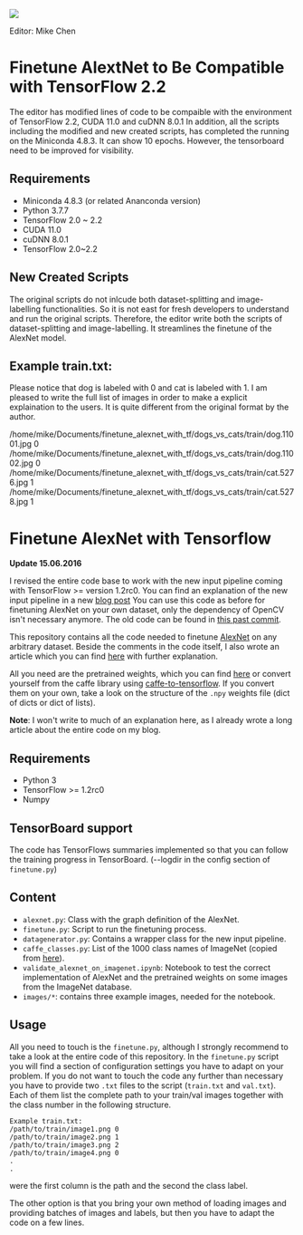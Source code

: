 ![](https://zenodo.org/badge/DOI/10.5281/zenodo.1037359.svg)

Editor: Mike Chen

# Finetune AlextNet to Be Compatible with TensorFlow 2.2 

The editor has modified lines of code to be compaible with the environment of TensorFlow 2.2, CUDA 11.0 and cuDNN 8.0.1 In addition, all the scripts including the modified and new created scripts, has completed the running on the Miniconda 4.8.3. It can show 10 epochs. However, the tensorboard need to be improved for visibility.

## Requirements

- Miniconda 4.8.3 (or related Ananconda version) 
- Python 3.7.7
- TensorFlow 2.0 ~ 2.2
- CUDA 11.0
- cuDNN 8.0.1
- TensorFlow 2.0~2.2

## New Created Scripts

The original scripts do not inlcude both dataset-splitting and image-labelling functionalities. So it is not east for fresh developers to understand and run the original scripts. Therefore, the editor write both the scripts of dataset-splitting and image-labelling. It streamlines the finetune of the AlexNet model. 

## Example train.txt:

Please notice that dog is labeled with 0 and cat is labeled with 1. I am pleased to write the full list of images in order to make a explicit explaination to the users. It is quite different from the original format by the author.

/home/mike/Documents/finetune_alexnet_with_tf/dogs_vs_cats/train/dog.11001.jpg 0
/home/mike/Documents/finetune_alexnet_with_tf/dogs_vs_cats/train/dog.11002.jpg 0
/home/mike/Documents/finetune_alexnet_with_tf/dogs_vs_cats/train/cat.5276.jpg 1
/home/mike/Documents/finetune_alexnet_with_tf/dogs_vs_cats/train/cat.5278.jpg 1



# Finetune AlexNet with Tensorflow

**Update 15.06.2016**

I revised the entire code base to work with the new input pipeline coming with TensorFlow >= version 1.2rc0. You can find an explanation of the new input pipeline in a new [blog post](https://kratzert.github.io/2017/06/15/example-of-tensorflows-new-input-pipeline.html) You can use this code as before for finetuning AlexNet on your own dataset, only the dependency of OpenCV isn't necessary anymore. The old code can be found in [this past commit](https://github.com/kratzert/finetune_alexnet_with_tensorflow/tree/5d751d62eb4d7149f4e3fd465febf8f07d4cea9d).

This repository contains all the code needed to finetune [AlexNet](http://papers.nips.cc/paper/4824-imagenet-classification-with-deep-convolutional-neural-networks.pdf) on any arbitrary dataset. Beside the comments in the code itself, I also wrote an article which you can find [here](https://kratzert.github.io/2017/02/24/finetuning-alexnet-with-tensorflow.html) with further explanation.

All you need are the pretrained weights, which you can find [here](http://www.cs.toronto.edu/~guerzhoy/tf_alexnet/) or convert yourself from the caffe library using [caffe-to-tensorflow](https://github.com/ethereon/caffe-tensorflow).
If you convert them on your own, take a look on the structure of the `.npy` weights file (dict of dicts or dict of lists).

**Note**: I won't write to much of an explanation here, as I already wrote a long article about the entire code on my blog.

## Requirements

- Python 3
- TensorFlow >= 1.2rc0
- Numpy


## TensorBoard support

The code has TensorFlows summaries implemented so that you can follow the training progress in TensorBoard. (--logdir in the config section of `finetune.py`)

## Content

- `alexnet.py`: Class with the graph definition of the AlexNet.
- `finetune.py`: Script to run the finetuning process.
- `datagenerator.py`: Contains a wrapper class for the new input pipeline.
- `caffe_classes.py`: List of the 1000 class names of ImageNet (copied from [here](http://www.cs.toronto.edu/~guerzhoy/tf_alexnet/)).
- `validate_alexnet_on_imagenet.ipynb`: Notebook to test the correct implementation of AlexNet and the pretrained weights on some images from the ImageNet database.
- `images/*`: contains three example images, needed for the notebook.

## Usage

All you need to touch is the `finetune.py`, although I strongly recommend to take a look at the entire code of this repository. In the `finetune.py` script you will find a section of configuration settings you have to adapt on your problem.
If you do not want to touch the code any further than necessary you have to provide two `.txt` files to the script (`train.txt` and `val.txt`). Each of them list the complete path to your train/val images together with the class number in the following structure.

```
Example train.txt:
/path/to/train/image1.png 0
/path/to/train/image2.png 1
/path/to/train/image3.png 2
/path/to/train/image4.png 0
.
.
```
were the first column is the path and the second the class label.

The other option is that you bring your own method of loading images and providing batches of images and labels, but then you have to adapt the code on a few lines.
